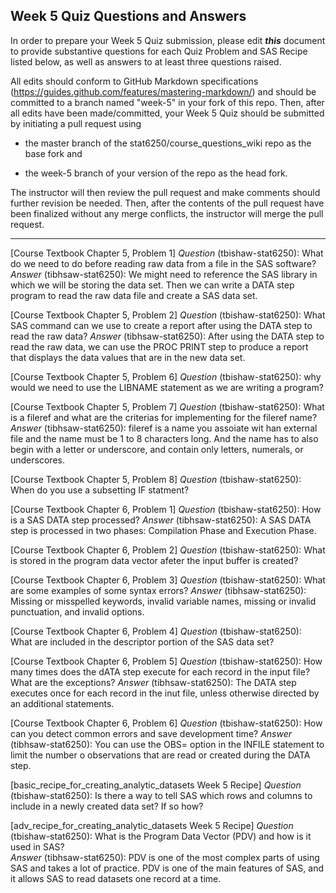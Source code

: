 ## Week 5 Quiz Questions and Answers

In order to prepare your Week 5 Quiz submission, please edit ***this*** document to provide substantive questions for each Quiz Problem and SAS Recipe listed below, as well as answers to at least three questions raised.

All edits should conform to GitHub Markdown specifications (https://guides.github.com/features/mastering-markdown/) and should be committed to a branch named "week-5" in your fork of this repo. Then, after all edits have been made/committed, your Week 5 Quiz should be submitted by initiating a pull request using

- the master branch of the stat6250/course_questions_wiki repo as the base fork and

- the week-5 branch of your version of the repo as the head fork.

The instructor will then review the pull request and make comments should further revision be needed. Then, after the contents of the pull request have been finalized without any merge conflicts, the instructor will merge the pull request.

********************************************************************************



[Course Textbook Chapter 5, Problem 1]
*Question* (tbishaw-stat6250): What do we need to do before reading raw data from a file in the SAS software?
*Answer* (tibhsaw-stat6250): We might need to reference the SAS library in which we will be storing the data set. Then we can write a DATA step program to read the raw data file and create a SAS data set.

[Course Textbook Chapter 5, Problem 2]
*Question* (tbishaw-stat6250): What SAS command can we use to create a report after using the DATA step to read the raw data?
*Answer* (tibhsaw-stat6250): After using the DATA step to read the raw data, we can use the PROC PRINT step to produce a report that displays the data values that are in the new data set. 

[Course Textbook Chapter 5, Problem 6]
*Question* (tbishaw-stat6250): why would we need to use the LIBNAME statement as we are writing a program?

[Course Textbook Chapter 5, Problem 7]
*Question* (tbishaw-stat6250): What is a fileref and what are the criterias for implementing for the fileref name? 
*Answer* (tibhsaw-stat6250): fileref is a name you assoiate wit han external file and the name must be 1 to 8 characters long. And the name has to also begin with a letter or underscore, and contain only letters, numerals, or underscores.

[Course Textbook Chapter 5, Problem 8]
*Question* (tbishaw-stat6250): When do you use a subsetting IF statment? 

[Course Textbook Chapter 6, Problem 1]
*Question* (tbishaw-stat6250): How is a SAS DATA step processed? 
*Answer* (tibhsaw-stat6250): A SAS DATA step is processed in two phases: Compilation Phase and Execution Phase.

[Course Textbook Chapter 6, Problem 2]
*Question* (tbishaw-stat6250): What is stored in the program data vector afeter the input buffer is created?

[Course Textbook Chapter 6, Problem 3]
*Question* (tbishaw-stat6250): What are some examples of some syntax errors?
*Answer* (tibhsaw-stat6250): Missing or misspelled keywords, invalid variable names, missing or invalid punctuation, and invalid options.

[Course Textbook Chapter 6, Problem 4]
*Question* (tbishaw-stat6250): What are included in the descriptor portion of the SAS data set?

[Course Textbook Chapter 6, Problem 5]
*Question* (tbishaw-stat6250): How many times does the dATA step execute for each record in the input file? What are the exceptions?
*Answer* (tibhsaw-stat6250): The DATA step executes once for each record in the inut file, unless otherwise directed by an additional statements.

[Course Textbook Chapter 6, Problem 6]
*Question* (tbishaw-stat6250): How can you detect common errors and save development time? 
*Answer* (tibhsaw-stat6250): You can use the OBS= option in the INFILE statement to limit the number o observations that are read or created during the DATA step. 

[basic_recipe_for_creating_analytic_datasets Week 5 Recipe]
*Question* (tbishaw-stat6250): Is there a way to tell SAS which rows and columns to include in a newly created data set? If so how?

[adv_recipe_for_creating_analytic_datasets Week 5 Recipe]
*Question* (tbishaw-stat6250): What is the Program Data Vector (PDV) and how is it used in SAS?   
*Answer* (tibhsaw-stat6250): PDV is one of the most complex parts of using SAS and takes a lot of practice. PDV is one of the main features of SAS, and it allows SAS to read datasets one record at a time. 

